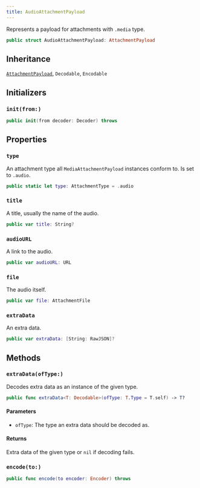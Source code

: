 ```yaml
---
title: AudioAttachmentPayload
---
```


Represents a payload for attachments with `.media` type.

``` swift
public struct AudioAttachmentPayload: AttachmentPayload 
```

## Inheritance

[`AttachmentPayload`](../attachment-payload), `Decodable`, `Encodable`

## Initializers

### `init(from:)`

``` swift
public init(from decoder: Decoder) throws 
```

## Properties

### `type`

An attachment type all `MediaAttachmentPayload` instances conform to. Is set to `.audio`.

``` swift
public static let type: AttachmentType = .audio
```

### `title`

A title, usually the name of the audio.

``` swift
public var title: String?
```

### `audioURL`

A link to the audio.

``` swift
public var audioURL: URL
```

### `file`

The audio itself.

``` swift
public var file: AttachmentFile
```

### `extraData`

An extra data.

``` swift
public var extraData: [String: RawJSON]?
```

## Methods

### `extraData(ofType:)`

Decodes extra data as an instance of the given type.

``` swift
public func extraData<T: Decodable>(ofType: T.Type = T.self) -> T? 
```

#### Parameters

  - `ofType`: The type an extra data should be decoded as.

#### Returns

Extra data of the given type or `nil` if decoding fails.

### `encode(to:)`

``` swift
public func encode(to encoder: Encoder) throws 
```
